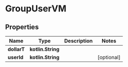 
# GroupUserVM

## Properties
Name | Type | Description | Notes
------------ | ------------- | ------------- | -------------
**dollarT** | **kotlin.String** |  | 
**userId** | **kotlin.String** |  |  [optional]



